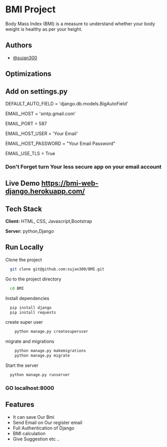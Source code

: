 # BMI Project
Body Mass Index (BMI) is a measure to understand whether your body weight is healthy as per your height.



## Authors

- [@sujan300](https://github.com/sujan300)


## Optimizations
## Add on settings.py 


DEFAULT_AUTO_FIELD = 'django.db.models.BigAutoField'

EMAIL_HOST          = 'smtp.gmail.com'

EMAIL_PORT          = 587

EMAIL_HOST_USER     = 'Your Email'

EMAIL_HOST_PASSWORD = "Your Email Password"

EMAIL_USE_TLS       = True

### Don't Forget turn Your less secure app on your email account
## Live Demo  https://bmi-web-django.herokuapp.com/


## Tech Stack

**Client:** HTML, CSS, Javascript,Bootstrap

**Server:** python,Django


## Run Locally

Clone the project

```bash
  git clone git@github.com:sujan300/BMI.git
```

Go to the project directory

```bash
  cd BMI
```

Install dependencies

```bash
  pip install django
  pip install requests
```

create super user

```bash
    python manage.py createsuperuser
```


migrate and migrations

```bash
    python manage.py makemigrations
    python manage.py migrate
```


Start the server

```bash
  python manage.py runserver
```

### GO localhost:8000 


## Features

- It can save Our Bmi
- Send Email on Our register email
- Full Authentication of Django
- BMI calculation
- Give Suggestion etc ..
